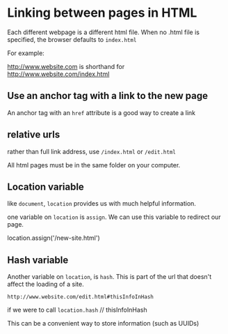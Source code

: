 # Linking between pages in HTML

Each different webpage is a different html file.  When no .html file is specified, the browser defaults to `index.html`

For example: 

http://www.website.com is shorthand for http://www.website.com/index.html

## Use an anchor tag with a link to the new page
An anchor tag with an `href` attribute is a good way to create a link

## relative urls
rather than full link address, use `/index.html` or `/edit.html`

All html pages must be in the same folder on your computer.

## Location variable

like `document`, `location` provides us with much helpful information.

one variable on `location` is `assign`.  We can use this variable to redirect our page.

  location.assign('/new-site.html')

## Hash variable

Another variable on `location`, is `hash`.  This is part of the url that doesn't affect the loading of a site.

  `http://www.website.com/edit.html#thisInfoInHash`

if we were to call `location.hash` // thisInfoInHash

This can be a convenient way to store information (such as UUIDs)